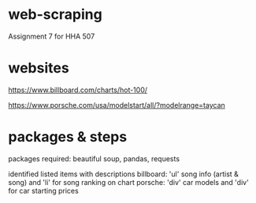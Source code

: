 # web-scraping
Assignment 7 for HHA 507

# websites
https://www.billboard.com/charts/hot-100/

https://www.porsche.com/usa/modelstart/all/?modelrange=taycan

# packages & steps
packages required: beautiful soup, pandas, requests

identified listed items with descriptions 
billboard: 'ul' song info (artist & song) and 'li' for song ranking on chart
porsche: 'div' car models and 'div' for car starting prices

